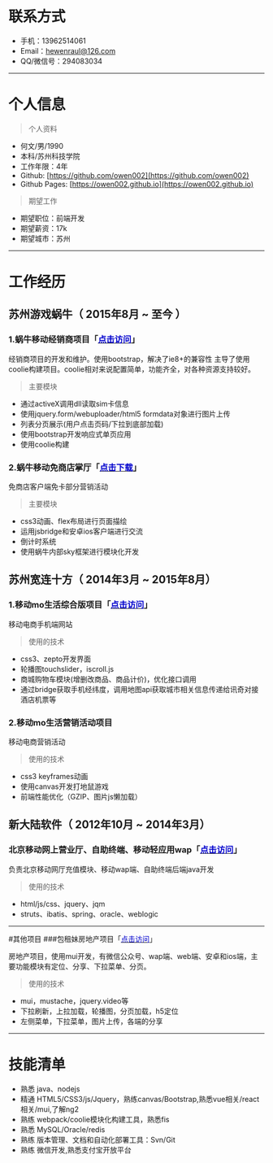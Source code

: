 # **联系方式**

- 手机：13962514061 
- Email：hewenraul@126.com
- QQ/微信号：294083034

---

# **个人信息**

>个人资料

 - 何文/男/1990 
 - 本科/苏州科技学院 
 - 工作年限：4年
 - Github: [https://github.com/owen002](https://github.com/owen002)
 - Github Pages: [https://owen002.github.io](https://owen002.github.io)

>期望工作

 - 期望职位：前端开发
 - 期望薪资：17k
 - 期望城市：苏州

---

# **工作经历**

## 苏州游戏蜗牛（ 2015年8月 ~ 至今 ）

### 1.蜗牛移动经销商项目「[<font color=#0000cd>点击访问</font>](http://jxs.snail.com)」</font>
经销商项目的开发和维护。使用bootstrap，解决了ie8+的兼容性
主导了使用coolie构建项目。coolie相对来说配置简单，功能齐全，对各种资源支持较好。

>主要模块

- 通过activeX调用dll读取sim卡信息
- 使用jquery.form/webuploader/html5 formdata对象进行图片上传
- 列表分页展示(用户点击页码/下拉到底部加载)
- 使用bootstrap开发响应式单页应用
- 使用coolie构建

### 2.蜗牛移动免商店掌厅「[<font color=#0000cd>点击下载</font>](http://app.snail.com)」</font>
免商店客户端免卡部分营销活动

>主要模块

- css3动画、flex布局进行页面描绘
- 运用jsbridge和安卓ios客户端进行交流
- 倒计时系统
- 使用蜗牛内部sky框架进行模块化开发

## 苏州宽连十方（ 2014年3月 ~ 2015年8月）

### 1.移动mo生活综合版项目「[<font color=#0000cd>点击访问</font>](http://hi.12580.com)」</font>
移动电商手机端网站

>使用的技术

- css3、zepto开发界面
- 轮播图touchslider，iscroll.js
- 商城购物车模块(增删改商品、商品计价)，优化接口调用
- 通过bridge获取手机经纬度，调用地图api获取城市相关信息传递给讯奇对接酒店机票等

### 2.移动mo生活营销活动项目
移动电商营销活动

>使用的技术

- css3 keyframes动画
- 使用canvas开发打地鼠游戏
- 前端性能优化（GZIP、图片js懒加载）

## 新大陆软件（ 2012年10月 ~ 2014年3月）

### 北京移动网上营业厅、自助终端、移动轻应用wap「[<font color=#0000cd>点击访问</font>](http://shop.10086.cn/i/?f=rechargecredit)」</font>
负责北京移动网厅充值模块、移动wap端、自助终端后端java开发

>使用的技术

- html/js/css、jquery、jqm
- struts、ibatis、spring、oracle、weblogic

---

#其他项目
###包租妹房地产项目「[<font color=#0000cd>点击访问</font>](http://www.baozumei.com)」</font>

房地产项目，使用mui开发，有微信公众号、wap端、web端、安卓和ios端，主要功能模块有定位、分享、下拉菜单、分页。
>使用的技术

- mui，mustache，jquery.video等
- 下拉刷新，上拉加载，轮播图，分页加载，h5定位
- 左侧菜单，下拉菜单，图片上传，各端的分享

---

# **技能清单**

- 熟悉 java、nodejs
- 精通 HTML5/CSS3/js/Jquery，熟练canvas/Bootstrap,熟悉vue相关/react相关/mui,了解ng2
- 熟练 webpack/coolie模块化构建工具，熟悉fis
- 熟悉 MySQL/Oracle/redis
- 熟练 版本管理、文档和自动化部署工具：Svn/Git
- 熟练 微信开发,熟悉支付宝开放平台